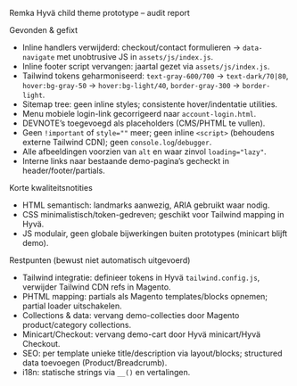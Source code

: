Remka Hyvä child theme prototype – audit report

Gevonden & gefixt
- Inline handlers verwijderd: checkout/contact formulieren → `data-navigate` met unobtrusive JS in `assets/js/index.js`.
- Inline footer script vervangen: jaartal gezet via `assets/js/index.js`.
- Tailwind tokens geharmoniseerd: `text-gray-600/700` → `text-dark/70|80`, `hover:bg-gray-50` → `hover:bg-light/40`, `border-gray-300` → `border-light`.
- Sitemap tree: geen inline styles; consistente hover/indentatie utilities.
- Menu mobiele login-link gecorrigeerd naar `account-login.html`.
- DEVNOTE’s toegevoegd als placeholders (CMS/PHTML te vullen).
- Geen `!important` of `style=""` meer; geen inline `<script>` (behoudens externe Tailwind CDN); geen `console.log`/`debugger`.
- Alle afbeeldingen voorzien van `alt` en waar zinvol `loading="lazy"`.
- Interne links naar bestaande demo-pagina’s gecheckt in header/footer/partials.

Korte kwaliteitsnotities
- HTML semantisch: landmarks aanwezig, ARIA gebruikt waar nodig.
- CSS minimalistisch/token-gedreven; geschikt voor Tailwind mapping in Hyvä.
- JS modulair, geen globale bijwerkingen buiten prototypes (minicart blijft demo).

Restpunten (bewust niet automatisch uitgevoerd)
- Tailwind integratie: definieer tokens in Hyvä `tailwind.config.js`, verwijder Tailwind CDN refs in Magento.
- PHTML mapping: partials als Magento templates/blocks opnemen; partial loader uitschakelen.
- Collections & data: vervang demo-collecties door Magento product/category collections.
- Minicart/Checkout: vervang demo-cart door Hyvä minicart/Hyvä Checkout.
- SEO: per template unieke title/description via layout/blocks; structured data toevoegen (Product/Breadcrumb).
- i18n: statische strings via `__()` en vertalingen.

